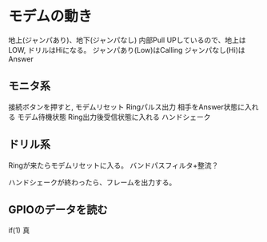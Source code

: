 # モデムの動き

地上(ジャンパあり)、地下(ジャンパなし)
内部Pull UPしているので、地上はLOW, ドリルはHiになる。
ジャンパあり(Low)はCalling
ジャンパなし(Hi)はAnswer

## モニタ系


接続ボタンを押すと,
モデムリセット
Ringパルス出力
    相手をAnswer状態に入れる
モデム待機状態
    Ring出力後受信状態に入れる
ハンドシェーク

## ドリル系

Ringが来たらモデムリセットに入る。
    バンドパスフィルタ+整流？

ハンドシェークが終わったら、フレームを出力する。

## GPIOのデータを読む
if(1) 真
